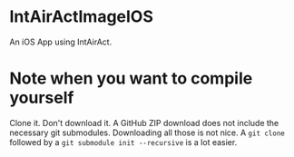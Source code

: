 # IntAirActImageIOS

An iOS App using IntAirAct.

# Note when you want to compile yourself

Clone it. Don't download it. A GitHub ZIP download does not include the necessary git
submodules. Downloading all those is not nice. A ```git clone``` followed by a
```git submodule init --recursive``` is a lot easier.

